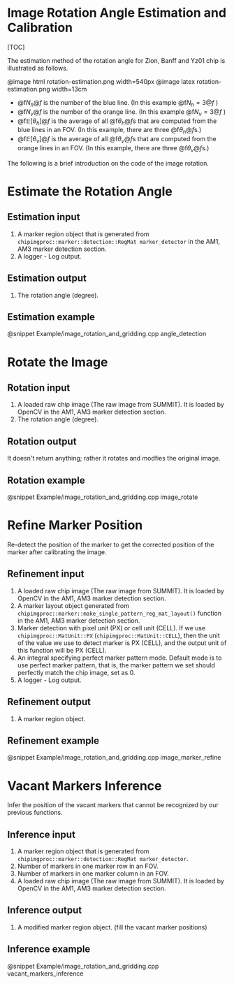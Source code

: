 
Image Rotation Angle Estimation and Calibration
===============================================

[TOC]

The estimation method of the rotation angle for Zion, Banff and Yz01 chip is illustrated as follows.

@image html rotation-estimation.png width=540px
@image latex rotation-estimation.png width=13cm

- @f$N_h@f$ is the number of the blue line. (In this example @f$N_h = 3@f$ )
- @f$N_v@f$ is the number of the orange line. (In this example @f$N_v = 3@f$ )
- @f$\mathbb E[\theta_h]@f$ is the average of all @f$\theta_h@f$s that are computed from the blue lines in an FOV. (In this example, there are three @f$\theta_h@f$s.)
- @f$\mathbb E[\theta_v]@f$ is the average of all @f$\theta_v@f$s that are computed from the orange lines in an FOV. (In this example, there are three @f$\theta_v@f$s.)

The following is a brief introduction on the code of the image rotation.

Estimate the Rotation Angle
===========================

Estimation input
----------------

1. A marker region object that is generated from `chipimgproc::marker::detection::RegMat marker_detector` in the AM1, AM3 marker detection section.
2. A logger - Log output.

Estimation output
-----------------

1. The rotation angle (degree).

Estimation example
------------------

@snippet Example/image_rotation_and_gridding.cpp angle_detection

Rotate the Image
================

Rotation input
--------------

1. A loaded raw chip image (The raw image from SUMMIT). It is loaded by OpenCV in the AM1, AM3 marker detection section.
2. The rotation angle (degree).

Rotation output
---------------

It doesn't return anything; rather it rotates and modfies the original image.

Rotation example
----------------

@snippet Example/image_rotation_and_gridding.cpp image_rotate

Refine Marker Position
======================

Re-detect the position of the marker to get the corrected position of the marker after calibrating the image.

Refinement input
----------------

1. A loaded raw chip image (The raw image from SUMMIT). It is loaded by OpenCV in the AM1, AM3 marker detection section.
2. A marker layout object generated from `chipimgproc::marker::make_single_pattern_reg_mat_layout()` function in the AM1, AM3 marker detection section.
3. Marker detection with pixel unit (PX) or cell unit (CELL). If we use `chipimgproc::MatUnit::PX` (`chipimgproc::MatUnit::CELL`), then the unit of the value we use to detect marker is PX (CELL), and the output unit of this function will be PX (CELL).
4. An integral specifying perfect marker pattern mode. Default mode is to use perfect marker pattern, that is, the marker pattern we set should perfectly match the chip image, set as 0.
5. A logger - Log output.

Refinement output
-----------------

1. A marker region object.

Refinement example
------------------

@snippet Example/image_rotation_and_gridding.cpp image_marker_refine

Vacant Markers Inference
========================

Infer the position of the vacant markers that cannot be recognized by our previous functions.

Inference input
---------------

1. A marker region object that is generated from `chipimgproc::marker::detection::RegMat marker_detector`.
2. Number of markers in one marker row in an FOV.
3. Number of markers in one marker column in an FOV.
4. A loaded raw chip image (The raw image from SUMMIT). It is loaded by OpenCV in the AM1, AM3 marker detection section.

Inference output
---------------

1. A modified marker region object. (fill the vacant marker positions)

Inference example
-----------------

@snippet Example/image_rotation_and_gridding.cpp vacant_markers_inference

